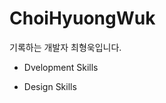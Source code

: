 <!---
- 👋 Hi, I’m @ChoiHyuongWuk
- 👀 I’m interested in ...
- 🌱 I’m currently learning ...
- 💞️ I’m looking to collaborate on ...
- 📫 How to reach me ...


ChoiHyuongWuk/ChoiHyuongWuk is a ✨ special ✨ repository because its `README.md` (this file) appears on your GitHub profile.
You can click the Preview link to take a look at your changes.
--->

# ChoiHyuongWuk
기록하는 개발자 최형욱입니다.

- Dvelopment Skills

- Design Skills
